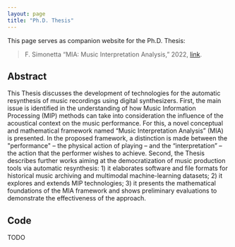 ```yaml
---
layout: page
title: "Ph.D. Thesis"
---
```


This page serves as companion website for the Ph.D. Thesis:

> F. Simonetta “MIA: Music Interpretation Analysis,” 2022, [link]().

## Abstract

This Thesis discusses the development of technologies for the automatic
resynthesis of music recordings using digital synthesizers. First, the
main issue is identified in the understanding of how Music Information
Processing (MIP) methods can take into consideration the influence of
the acoustical context on the music performance. For this, a novel
conceptual and mathematical framework named “Music Interpretation
Analysis” (MIA) is presented. In the proposed framework, a distinction
is made between the "performance" – the physical action of playing – and
the “interpretation” – the action that the performer wishes to achieve.
Second, the Thesis describes further works aiming at the democratization
of music production tools via automatic resynthesis: 1) it elaborates
software and file formats for historical music archiving and multimodal
machine-learning datasets; 2) it explores and extends MIP technologies;
3) it presents the mathematical foundations of the MIA framework and
shows preliminary evaluations to demonstrate the effectiveness of the
approach.

## Code

TODO
